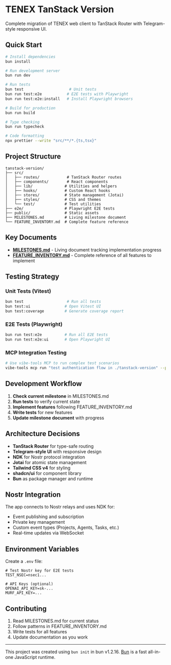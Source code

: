 # TENEX TanStack Version

Complete migration of TENEX web client to TanStack Router with Telegram-style responsive UI.

## Quick Start

```bash
# Install dependencies
bun install

# Run development server
bun run dev

# Run tests
bun test                    # Unit tests
bun run test:e2e           # E2E tests with Playwright
bun run test:e2e:install   # Install Playwright browsers

# Build for production
bun run build

# Type checking
bun run typecheck

# Code formatting
npx prettier --write "src/**/*.{ts,tsx}"
```

## Project Structure

```
tanstack-version/
├── src/
│   ├── routes/            # TanStack Router routes
│   ├── components/        # React components
│   ├── lib/              # Utilities and helpers
│   ├── hooks/            # Custom React hooks
│   ├── stores/           # State management (Jotai)
│   ├── styles/           # CSS and themes
│   └── test/             # Test utilities
├── e2e/                  # Playwright E2E tests
├── public/               # Static assets
├── MILESTONES.md         # Living milestone document
└── FEATURE_INVENTORY.md  # Complete feature reference
```

## Key Documents

- **[MILESTONES.md](./MILESTONES.md)** - Living document tracking implementation progress
- **[FEATURE_INVENTORY.md](./FEATURE_INVENTORY.md)** - Complete reference of all features to implement

## Testing Strategy

### Unit Tests (Vitest)
```bash
bun test                   # Run all tests
bun test:ui               # Open Vitest UI
bun test:coverage         # Generate coverage report
```

### E2E Tests (Playwright)
```bash
bun run test:e2e          # Run all E2E tests
bun run test:e2e:ui       # Open Playwright UI
```

### MCP Integration Testing
```bash
# Use vibe-tools MCP to run complex test scenarios
vibe-tools mcp run "test authentication flow in ./tanstack-version" --provider=anthropic
```

## Development Workflow

1. **Check current milestone** in MILESTONES.md
2. **Run tests** to verify current state
3. **Implement features** following FEATURE_INVENTORY.md
4. **Write tests** for new features
5. **Update milestone document** with progress

## Architecture Decisions

- **TanStack Router** for type-safe routing
- **Telegram-style UI** with responsive design
- **NDK** for Nostr protocol integration
- **Jotai** for atomic state management
- **Tailwind CSS v4** for styling
- **shadcn/ui** for component library
- **Bun** as package manager and runtime

## Nostr Integration

The app connects to Nostr relays and uses NDK for:
- Event publishing and subscription
- Private key management
- Custom event types (Projects, Agents, Tasks, etc.)
- Real-time updates via WebSocket

## Environment Variables

Create a `.env` file:
```env
# Test Nostr key for E2E tests
TEST_NSEC=nsec1...

# API Keys (optional)
OPENAI_API_KEY=sk-...
MURF_API_KEY=...
```

## Contributing

1. Read MILESTONES.md for current status
2. Follow patterns in FEATURE_INVENTORY.md
3. Write tests for all features
4. Update documentation as you work

---

This project was created using `bun init` in bun v1.2.16. [Bun](https://bun.sh) is a fast all-in-one JavaScript runtime.